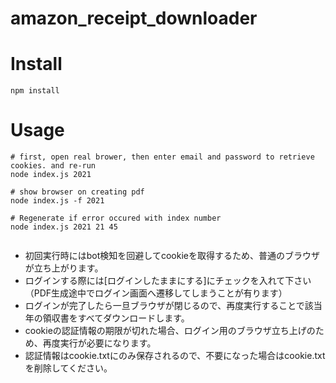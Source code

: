 # amazon_receipt_downloader

# Install

```
npm install
```

# Usage

```
# first, open real brower, then enter email and password to retrieve cookies. and re-run
node index.js 2021

# show browser on creating pdf
node index.js -f 2021

# Regenerate if error occured with index number
node index.js 2021 21 45


```

- 初回実行時にはbot検知を回避してcookieを取得するため、普通のブラウザが立ち上がります。
- ログインする際には[ログインしたままにする]にチェックを入れて下さい（PDF生成途中でログイン画面へ遷移してしまうことが有ります）
- ログインが完了したら一旦ブラウザが閉じるので、再度実行することで該当年の領収書をすべてダウンロードします。
- cookieの認証情報の期限が切れた場合、ログイン用のブラウザ立ち上げのため、再度実行が必要になります。
- 認証情報はcookie.txtにのみ保存されるので、不要になった場合はcookie.txtを削除してください。
